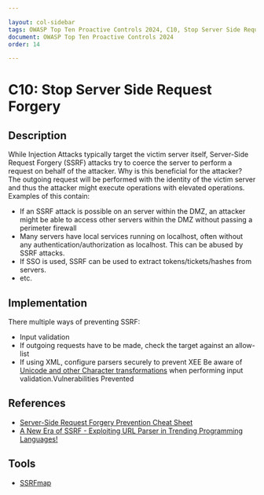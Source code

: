 ```yaml
---

layout: col-sidebar
tags: OWASP Top Ten Proactive Controls 2024, C10, Stop Server Side Request Forgery
document: OWASP Top Ten Proactive Controls 2024
order: 14

---
```


# C10: Stop Server Side Request Forgery

## Description

While Injection Attacks typically target the victim server itself, Server-Side Request Forgery (SSRF) attacks try to coerce the server to perform a request on behalf of the attacker. Why is this beneficial for the attacker? The outgoing request will be performed with the identity of the victim server and thus the attacker might execute operations with elevated operations.
Examples of this contain:
- If an SSRF attack is possible on an server within the DMZ, an attacker might be able to access other servers within the DMZ without passing a perimeter firewall
- Many servers have local services running on localhost, often without any authentication/authorization as localhost. This can be abused by SSRF attacks.
- If SSO is used, SSRF can be used to extract tokens/tickets/hashes from servers.
- etc.

## Implementation

There multiple ways of preventing SSRF:
- Input validation
- If outgoing requests have to be made, check the target against an allow-list
- If using XML, configure parsers securely to prevent XEE
Be aware of [Unicode and other Character transformations](https://cheatsheetseries.owasp.org/assets/Server_Side_Request_Forgery_Prevention_Cheat_Sheet_Orange_Tsai_Talk.pdf) when performing input validation.Vulnerabilities Prevented

## References

- [Server-Side Request Forgery Prevention Cheat Sheet](https://cheatsheetseries.owasp.org/cheatsheets/Server_Side_Request_Forgery_Prevention_Cheat_Sheet.html)
- [A New Era of SSRF - Exploiting URL Parser in Trending Programming Languages!](https://cheatsheetseries.owasp.org/assets/Server_Side_Request_Forgery_Prevention_Cheat_Sheet_Orange_Tsai_Talk.pdf)

## Tools

- [SSRFmap](https://github.com/swisskyrepo/SSRFmap)
